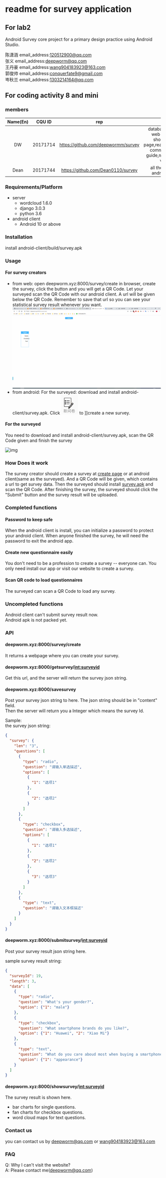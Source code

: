 # readme for survey application

## For lab2

Android Survey core project for a primary design practice using Android Studio.

陈潇涵 email_address:120512900@qq.com  
张义 email_address:deepworm@qq.com  
王丹豪 email_address:wang904183923@163.com  
郭俊帅 email_address:conquerfate9@gmail.com  
岑秋兰 email_address:1303214164@qq.com

## For coding activity 8 and mini

### members

| Name(En) |  CQU ID  |                 rep                 |                                        job                                        |
| :------: | :------: | :---------------------------------: | :-------------------------------------------------------------------------------: |
|    DW    | 20171714 | https://github.com/deepwormm/survey | database design, web services, showsurvey page,readme.md,http communication guide,make gif and video |
|   Dean   | 20171744 | https://github.com/Dean0110/survey |                           all the works in android client                              |

### Requirements/Platform

- server
  - wordcloud 1.6.0
  - django 3.0.3
  - python 3.6
- android client
  - Android 10 or above

### Installation

install android-client/build/survey.apk

### Usage

#### For survey creators

- from web: open deepworm.xyz:8000/survey/create in browser, create the survey, click the button and you will get a QR Code. Let your surveyed scan the QR Code with our android client. A url will be given below the QR Code. Remember to save that url so you can see your statistical survey result whenever you want.
  ![img](server/create_see_survey.gif)
- from android: For the surveyed: download and install android-client/survey.apk. Click ![img](android-client/icon_create.png) to ]]create a new survey.

#### For the surveyed

You need to download and install android-client/survey.apk, scan the QR Code given and finish the survey

![img](android-client/fill_in_survey.gif)

### How Does it work

The survey creator should create a survey at [create page](deepworm.xyz:8000/survey/create) or at android client(same as the surveyed). And a QR Code will be given, which contains a url to get survey data. Then the surveyed should install [survey.apk](./android-client/survey.apk) and scan the QR Code. After finishing the survey, the surveyed should click the "Submit" button and the survey result will be uploaded.

### Completed functions

#### Password to keep safe

When the android client is install, you can initialize a password to protect your android client. When anyone finished the survey, he will need the password to exit the android app.

#### Create new questionnaire easily

You don't need to be a profession to create a survey -- everyone can. You only need install our app or visit our website to create a survey.

#### Scan QR code to load questionnaires

The surveyed can scan a QR Code to load any survey.

### Uncompleted functions

Android client can't submit survey result now.   
Android apk is not packed yet.

### API

#### deepworm.xyz:8000/survey/create

It returns a webpage where you can create your survey.

#### deepworm.xyz:8000/getsurvey/<int:surveyid>

Get this url, and the server will return the survey json string.

#### deepworm.xyz:8000/savesurvey

Post your survey json string to here. The json string should be in "content" field.  
Then the server will return you a Integer which means the survey Id.

Sample:  
the survey json string:

```json
{
  "survey": {
    "len": "3",
    "questions": [
      {
        "type": "radio",
        "question": "请输入单选描述",
        "options": [
          {
            "1": "选项1"
          },
          {
            "2": "选项2"
          }
        ]
      },
      {
        "type": "checkbox",
        "question": "请输入多选描述",
        "options": [
          {
            "1": "选项1"
          },
          {
            "2": "选项2"
          },
          {
            "3": "选项3"
          }
        ]
      },
      {
        "type": "text",
        "question": "请输入文本框描述"
      }
    ]
  }
}
```

#### deepworm.xyz:8000/submitsurvey/<int:surveyid>

Post your survey result json string here.

sample survey result string:

```json
{
  "surveyId": 19,
  "length": 3,
  "data": [
    {
      "type": "radio",
      "question": "What's your gender?",
      "option": {"1": "male"}
    },
    {
      "type": "checkbox",
      "question": "What smartphone brands do you like?",
      "option": {"1": "Huawei", "2": "Xiao Mi"}
    },
    {
      "type": "text",
      "question": "What do you care aboud most when buying a smartphone?",
      "option": {"1": "appearance"}
    }
  ]
}
```

#### deepworm.xyz:8000/showsurvey/<int:surveyid>

The survey result is shown here.

- bar charts for single questions.
- fan charts for checkbox questions.
- word cloud maps for text questions.

### Contact us

you can contact us by deepworm@qq.com or wang904183923@163.com

### FAQ

Q: Why I can't visit the website?  
A: Please contact me(deepworm@qq.com)

